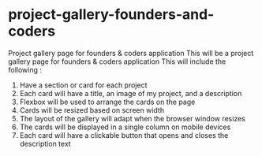 # project-gallery-founders-and-coders
 Project gallery page for founders & coders application
This will be a project gallery page for founders & coders application
This will include the following :
1. Have a section or card for each project
2. Each card will have a title, an image of my project, and a description
3. Flexbox will be used to arrange the cards on the page
4. Cards will be resized based on screen width
5. The layout of the gallery will adapt when the browser window resizes
6. The cards will be displayed in a single column on mobile devices
7. Each card will have a clickable button that opens and closes the description text